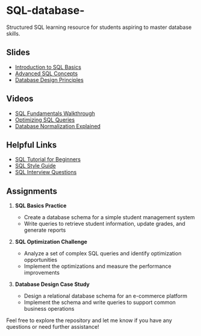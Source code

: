 # SQL-database-

Structured SQL learning resource for students aspiring to master database skills.

## Slides

- [Introduction to SQL Basics](https://github.com/your-username/sql-database/blob/main/slides/sql-basics.pdf)
- [Advanced SQL Concepts](https://github.com/your-username/sql-database/blob/main/slides/advanced-sql.pdf)
- [Database Design Principles](https://github.com/your-username/sql-database/blob/main/slides/database-design.pdf)

## Videos

- [SQL Fundamentals Walkthrough](https://www.youtube.com/watch?v=HXV3zeQKqGY)
- [Optimizing SQL Queries](https://www.youtube.com/watch?v=CaBfvZCTFDk)
- [Database Normalization Explained](https://www.youtube.com/watch?v=K7vzLrGCV50)

## Helpful Links

- [SQL Tutorial for Beginners](https://www.w3schools.com/sql/default.asp)
- [SQL Style Guide](https://www.sqlstyle.guide/)
- [SQL Interview Questions](https://www.interviewbit.com/sql-interview-questions/)

## Assignments

1. **SQL Basics Practice**
   - Create a database schema for a simple student management system
   - Write queries to retrieve student information, update grades, and generate reports

2. **SQL Optimization Challenge**
   - Analyze a set of complex SQL queries and identify optimization opportunities
   - Implement the optimizations and measure the performance improvements

3. **Database Design Case Study**
   - Design a relational database schema for an e-commerce platform
   - Implement the schema and write queries to support common business operations

Feel free to explore the repository and let me know if you have any questions or need further assistance!
